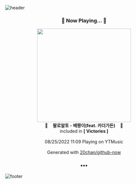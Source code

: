![header](https://capsule-render.vercel.app/api?type=wave&height=170&section=header&text=Hi.%20I'm%20SHIFT&fontColor=090707&fontAlignX=45&fontAlignY=65&fontSize=100)

<h3 align="center">🎵 Now Playing... 🎵</h3>
<p align="center">
  <a href="https://music.youtube.com/watch?v=Sn6UXWUGdc4">
    <img width="300" src="https://lh3.googleusercontent.com/726s6Nc7oMC2b37br94lX3Ey1w5mHjiXYbHV4SsHC1pXyATwA7ibjm5waM_2WGJG5nZNLkc9KMJ1N8FJsw">
  </a>
  <br>
  🎵&nbsp&nbsp&nbsp <b>팔로알토 - 베짱이(feat. 카더가든)</b> &nbsp&nbsp&nbsp🎵
  <br>
  included in <b>[ Victories ]</b>
  
  <br />
  <br />
  08/25/2022 11:09 Playing on YTMusic
  <br />
  <br />
  Generated with <a href="https://github.com/20chan/github-now">20chan/github-now</a>
</p>

<h3 align="center">•••</h3>

![footer](https://capsule-render.vercel.app/api?type=wave&height=150&section=footer)
